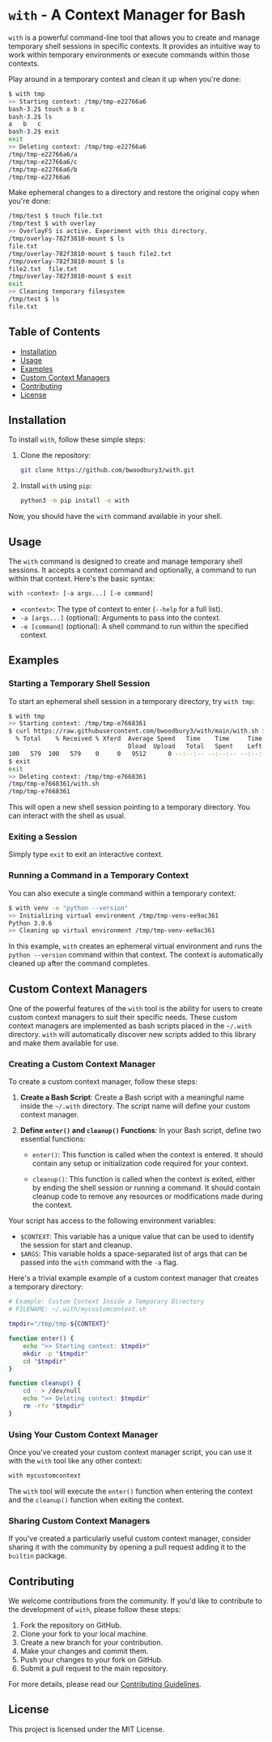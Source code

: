 # `with` - A Context Manager for Bash

`with` is a powerful command-line tool that allows you to create and manage temporary shell sessions in specific contexts. It provides an intuitive way to work within temporary environments or execute commands within those contexts.

Play around in a temporary context and clean it up when you're done:
```bash
$ with tmp
>> Starting context: /tmp/tmp-e22766a6
bash-3.2$ touch a b c
bash-3.2$ ls
a	b	c
bash-3.2$ exit
exit
>> Deleting context: /tmp/tmp-e22766a6
/tmp/tmp-e22766a6/a
/tmp/tmp-e22766a6/c
/tmp/tmp-e22766a6/b
/tmp/tmp-e22766a6
```

Make ephemeral changes to a directory and restore the original copy when you're done:
```bash
/tmp/test $ touch file.txt
/tmp/test $ with overlay
>> OverlayFS is active. Experiment with this directory.
/tmp/overlay-782f3810-mount $ ls
file.txt
/tmp/overlay-782f3810-mount $ touch file2.txt
/tmp/overlay-782f3810-mount $ ls
file2.txt  file.txt
/tmp/overlay-782f3810-mount $ exit
exit
>> Cleaning temporary filesystem
/tmp/test $ ls
file.txt
```

## Table of Contents

- [Installation](#installation)
- [Usage](#usage)
- [Examples](#examples)
- [Custom Context Managers](#custom-context-managers)
- [Contributing](#contributing)
- [License](#license)

## Installation

To install `with`, follow these simple steps:

1. Clone the repository:

   ```bash
   git clone https://github.com/bwoodbury3/with.git
   ```

2. Install `with` using `pip`:

   ```bash
   python3 -m pip install -e with
   ```

Now, you should have the `with` command available in your shell.

## Usage

The `with` command is designed to create and manage temporary shell sessions. It accepts a context command and optionally, a command to run within that context. Here's the basic syntax:

```bash
with <context> [-a args...] [-e command]
```

- `<context>`: The type of context to enter (`--help` for a full list).
- `-a [args...]` (optional): Arguments to pass into the context.
- `-e [command]` (optional): A shell command to run within the specified context.

## Examples

### Starting a Temporary Shell Session

To start an ephemeral shell session in a temporary directory, try `with tmp`:

```bash
$ with tmp
>> Starting context: /tmp/tmp-e7668361
$ curl https://raw.githubusercontent.com/bwoodbury3/with/main/with.sh > with.sh
  % Total    % Received % Xferd  Average Speed   Time    Time     Time  Current
                                 Dload  Upload   Total   Spent    Left  Speed
100   579  100   579    0     0   9512      0 --:--:-- --:--:-- --:--:-- 10924
$ exit
exit
>> Deleting context: /tmp/tmp-e7668361
/tmp/tmp-e7668361/with.sh
/tmp/tmp-e7668361
```

This will open a new shell session pointing to a temporary directory. You can interact with the shell as usual.

### Exiting a Session

Simply type `exit` to exit an interactive context.

### Running a Command in a Temporary Context

You can also execute a single command within a temporary context:

```bash
$ with venv -e "python --version"
>> Initializing virtual environment /tmp/tmp-venv-ee9ac361
Python 3.9.6
>> Cleaning up virtual environment /tmp/tmp-venv-ee9ac361
```

In this example, `with` creates an ephemeral virtual environment and runs the `python --version` command within that context. The context is automatically cleaned up after the command completes.

## Custom Context Managers

One of the powerful features of the `with` tool is the ability for users to create custom context managers to suit their specific needs. These custom context managers are implemented as bash scripts placed in the `~/.with` directory. `with` will automatically discover new scripts added to this library and make them available for use.

### Creating a Custom Context Manager

To create a custom context manager, follow these steps:

1. **Create a Bash Script**: Create a Bash script with a meaningful name inside the `~/.with` directory. The script name will define your custom context manager.

2. **Define `enter()` and `cleanup()` Functions**: In your Bash script, define two essential functions:

   - `enter()`: This function is called when the context is entered. It should contain any setup or initialization code required for your context.

   - `cleanup()`: This function is called when the context is exited, either by ending the shell session or running a command. It should contain cleanup code to remove any resources or modifications made during the context.

Your script has access to the following environment variables:
* `$CONTEXT`: This variable has a unique value that can be used to identify the session for start and cleanup.
* `$ARGS`: This variable holds a space-separated list of args that can be passed into the `with` command with the `-a` flag.

Here's a trivial example example of a custom context manager that creates a temporary directory:

```bash
# Example: Custom Context Inside a Temporary Directory
# FILENAME: ~/.with/mycustomcontext.sh

tmpdir="/tmp/tmp-${CONTEXT}"

function enter() {
    echo ">> Starting context: $tmpdir"
    mkdir -p "$tmpdir"
    cd "$tmpdir"
}

function cleanup() {
    cd - > /dev/null
    echo ">> Deleting context: $tmpdir"
    rm -rfv "$tmpdir"
}
```

### Using Your Custom Context Manager

Once you've created your custom context manager script, you can use it with the `with` tool like any other context:

```bash
with mycustomcontext
```

The `with` tool will execute the `enter()` function when entering the context and the `cleanup()` function when exiting the context.

### Sharing Custom Context Managers

If you've created a particularly useful custom context manager, consider sharing it with the community by opening a pull request adding it to the `builtin` package.

## Contributing

We welcome contributions from the community. If you'd like to contribute to the development of `with`, please follow these steps:

1. Fork the repository on GitHub.
2. Clone your fork to your local machine.
3. Create a new branch for your contribution.
4. Make your changes and commit them.
5. Push your changes to your fork on GitHub.
6. Submit a pull request to the main repository.

For more details, please read our [Contributing Guidelines](CONTRIBUTING.md).

## License

This project is licensed under the MIT License.

